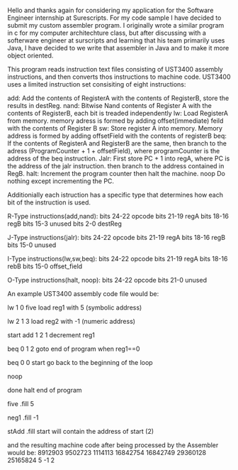 Hello and thanks again for considering my application for the Software Engineer internship at Surescripts.
For my code sample I have decided to submit my custom assembler program. I originally wrote a similar program in c
for my computer architechture class, but after discussing with a softerware engineer at surscripts and learning
that his team primarily uses Java, I have decided to we write that assembler in Java and to make it more object oriented.

This program reads instruction text files consisting of UST3400 assembly instructions, and then converts thos instructions to machine code. UST3400 uses a limited instruction set consisiting of eight instructions:

add: Add the contents of RegisterA with the contents of RegisterB, store the results in destReg.
nand: Bitwise Nand contents of Register A with the contents of RegisterB, each bit is treaded independently
lw: Load RegisterA from memory. memory adress is formed by adding offset(immediate) feild with the contents of Register B
sw: Store register A into memory. Memory address is formed by adding offsetField with the contents of registerB
beq: If the contents of RegisterA and RegisterB are the same, then branch to the adress (ProgramCounter + 1 + offsetField), where programCounter is the address of the beq instruction.
Jalr: First store PC + 1 into regA, where PC is the address of the jalr instruction. then branch to the address contained in RegB.
halt: Increment the program counter then halt the machine.
noop Do nothing except incrementing the PC.

Additionially each istruction has a specific type that determines how each bit of the instruction is used.

R-Type instructions(add,nand):
bits 24-22 opcode
bits 21-19 regA
bits 18-16 regB
bits 15-3  unused
bits 2-0   destReg

J-Type instructions(jalr):
bits 24-22 opcode
bits 21-19 regA
bits 18-16 regB
bits 15-0 unused

I-Type instructions(lw,sw,beq):
bits 24-22 opcode
bits 21-19 regA
bits 18-16 rebB
bits 15-0  offset_field

O-Type instructions(halt, noop):
bits 24-22 opcode
bits 21-0  unused


An example UST3400 assembly code file would be:

lw 1 0 five load reg1 with 5 (symbolic address)

lw 2 1 3 load reg2 with -1 (numeric address)

start   add 1 2 1 decrement reg1

beq 0 1 2 goto end of program when reg1==0
	
beq 0 0 start go back to the beginning of the loop

noop

done    halt end of program

five    .fill 5

neg1    .fill -1

stAdd   .fill start will contain the address of start (2)


and the resulting machine code after being processed by the Assembler would be:
8912903
9502723
1114113
16842754
16842749
29360128
25165824
5 
-1
2
